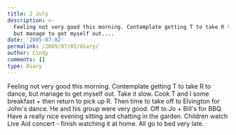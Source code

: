 ```yaml
---
title: 2 July
description: >-
  Feeling not very good this morning. Contemplate getting T to take R to dance,
  but manage to get myself out....
date: '2005-07-02'
permalink: /2005/07/02/diary/
author: Cindy
comments: []
type: Diary
---
```


Feeling not very good this morning. Contemplate getting T to take R to dance, but manage to get myself out. Take it slow. Cook T and I some breakfast + then return to pick up R. Then time to take off to Elvington for John's dance. He and his group were very good. Off to Jo + Bill's for BBQ. Have a really nice evening sitting and chatting in the garden. Children watch Live Aid concert - finish watching it at home. All go to bed very late.
